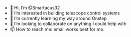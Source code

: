 - 👋 Hi, I’m @Smartacus32
- 👀 I’m interested in building telescope control systems
- 🌱 I’m currently learning my way around Onstep
- 💞️ I’m looking to collaborate on anything I could help with
- 📫 How to reach me: email works best for me.

<!---
Smartacus32/Smartacus32 is a ✨ special ✨ repository because its `README.md` (this file) appears on your GitHub profile.
You can click the Preview link to take a look at your changes.
--->
